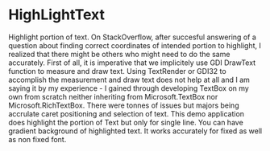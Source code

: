 # HighLightText
Highlight portion of text.
On StackOverflow, after succesful answering of a question about finding correct coordinates of intended portion to highlight, 
I realized that there might be others who might need to do the same accurately. 
First of all, it is imperative that we implicitely use GDI DrawText function to measure and draw text. 
Using TextRender or GDI32 to accomplish the measurement and draw text does not help at all and 
I am saying it by my experience - I gained through developing TextBox on my own from scratch neither inheriting from
Microsoft.TextBox nor Microsoft.RichTextBox. There were tonnes of issues but majors being accrulate caret positioning 
and selection of text.
This demo application does highlight the portion of Text but only for single line.
You can have gradient background of highlighted text.
It works accurately for fixed as well as non fixed font.
